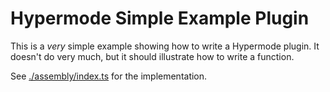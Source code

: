 # Hypermode Simple Example Plugin

This is a _very_ simple example showing how to write a Hypermode plugin.
It doesn't do very much, but it should illustrate how to write a function.

See [./assembly/index.ts](./assembly/index.ts) for the implementation.
